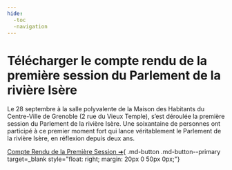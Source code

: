 ```yaml
---
hide:
  -toc
  -navigation
---
```


# Télécharger le compte rendu de la première session du Parlement de la rivière Isère

Le 28 septembre à la salle polyvalente de la Maison des Habitants du Centre-Ville de Grenoble (2 rue du
Vieux Temple), s’est déroulée la première session du Parlement de la rivière Isère.
Une soixantaine de personnes ont participé à ce premier moment fort qui lance véritablement le
Parlement de la rivière Isère, en réflexion depuis deux ans.

[Compte Rendu de la Première Session ➜](https://nuage.phoenix-conseil.org/s/EAczy2No6eZaJnm){ .md-button .md-button--primary target=_blank style="float: right; margin: 20px 0 50px 0px;"}

